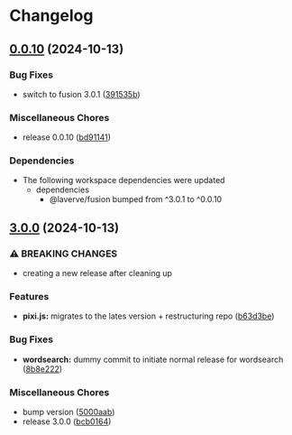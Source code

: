 # Changelog

## [0.0.10](https://github.com/laverve/fusion/compare/word-search-game-v3.0.0...word-search-game-v0.0.10) (2024-10-13)


### Bug Fixes

* switch to fusion 3.0.1 ([391535b](https://github.com/laverve/fusion/commit/391535b33683f4c0f418fd201b8a4e87ad065044))


### Miscellaneous Chores

* release 0.0.10 ([bd91141](https://github.com/laverve/fusion/commit/bd91141158bc1b90cd36315691163b22c681816b))


### Dependencies

* The following workspace dependencies were updated
  * dependencies
    * @laverve/fusion bumped from ^3.0.1 to ^0.0.10

## [3.0.0](https://github.com/laverve/fusion/compare/word-search-game-v4.2.2...word-search-game-v3.0.0) (2024-10-13)


### ⚠ BREAKING CHANGES

* creating a new release after cleaning up

### Features

* **pixi.js:** migrates to the lates version + restructuring repo ([b63d3be](https://github.com/laverve/fusion/commit/b63d3bee1a53ee7933b67b8e0574701b051b9186))


### Bug Fixes

* **wordsearch:** dummy commit to initiate normal release for wordsearch ([8b8e222](https://github.com/laverve/fusion/commit/8b8e222bed81481b2ae1c3303d996676b4d2b79f))


### Miscellaneous Chores

* bump version ([5000aab](https://github.com/laverve/fusion/commit/5000aaba0487d91b51c023333dd07637167cc221))
* release 3.0.0 ([bcb0164](https://github.com/laverve/fusion/commit/bcb0164e2024fab9bca5f217dc54ecea8f6ca4e5))
